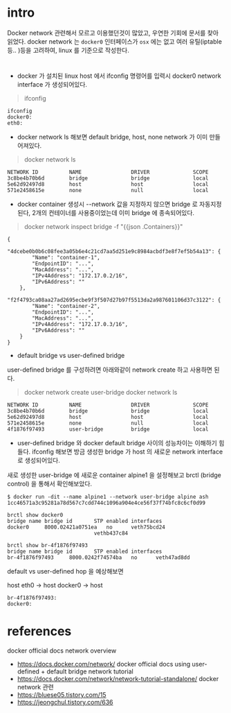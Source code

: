# intro 
Docker network 관련해서 모르고 이용했던것이 많았고, 우연한 기회에 문서를 찾아 읽었다. 
docker network 는 `docker0` 인터페이스가 `osx` 에는 없고 여러 유틸(iptable 등.. )등을 고려하여, linux 를 기준으로 작성한다.

# 

- docker 가 설치된 linux host 에서 ifconfig 명령어를 입력시 docker0 network interface 가 생성되어있다. 
> ifconfig
```
ifconfig
docker0: 
eth0: 
```

- docker network ls 해보면 default bridge, host, none network 가 이미 만들어져있다. 
> docker network ls
```
NETWORK ID          NAME                DRIVER              SCOPE
3c8be4b70b6d        bridge              bridge              local
5e62d92497d8        host                host                local
571e2458615e        none                null                local
```

- docker container 생성시 --network 값을 지정하지 않으면 bridge 로 자동지정된다, 2개의 컨테이너를 사용중이었는데 이미 bridge 에 종속되어있다. 

> docker network inspect bridge -f "{{json .Containers}}"
```
{
    "4dcebe0b0b6c08fee3a05b6e4c21cd7aa5d251e9c8984acbdf3e8f7ef5b54a13": {
        "Name": "container-1",
        "EndpointID": "...",
        "MacAddress": "...",
        "IPv4Address": "172.17.0.2/16",
        "IPv6Address": ""
    },
    "f2f4793ca08aa27ad2695ecbe9f3f507d27b97f5513da2a987601106d37c3122": {
        "Name": "container-2",
        "EndpointID": "...",
        "MacAddress": "...",
        "IPv4Address": "172.17.0.3/16",
        "IPv6Address": ""
    }
}
```

- default bridge vs user-defined bridge

user-defined bridge 를 구성하려면 아래와같이 network create 하고 사용하면 된다. 

> docker network create user-bridge
> docker network ls
```
NETWORK ID          NAME                DRIVER              SCOPE
3c8be4b70b6d        bridge              bridge              local
5e62d92497d8        host                host                local
571e2458615e        none                null                local
4f1876f97493        user-bridge         bridge              local
```

- user-defined bridge 와 docker default bridge 사이의 성능차이는 이해하기 힘들다.
ifconfig 해보면 방금 생성한 bridge 가 host 의 새로운 network interface 로 생성되어있다.

새로 생성한 user-bridge 에 새로운 container alpine1 을 설정해보고 brctl (bridge control) 을 통해서 확인해보았다. 

```
$ docker run -dit --name alpine1 --network user-bridge alpine ash
1cc46571a3c95281a78d567c7cdd744c1096a904e4ce56f37f74bfc8c6cf0d99

brctl show docker0
bridge name	bridge id		STP enabled	interfaces
docker0		8000.02421a0751ea	no		veth75bcd24
							vethb437c84
              
brctl show br-4f1876f97493
bridge name	bridge id		STP enabled	interfaces
br-4f1876f97493		8000.0242f74574ba	no		veth47ad8dd
```

default vs user-defined hop 을 예상해보면

host eth0 -> host docker0 -> host 

```
br-4f1876f97493: 
docker0:
```

# references
docker official docs network overview
- https://docs.docker.com/network/
docker official docs using user-defined + default bridge network tutorial
- https://docs.docker.com/network/network-tutorial-standalone/
docker network 관련
- https://bluese05.tistory.com/15 
- https://jeongchul.tistory.com/636
